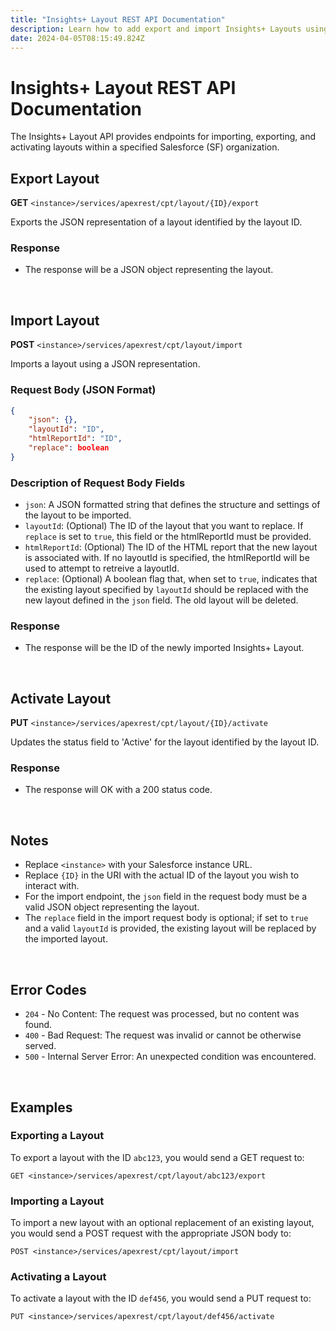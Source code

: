 ```yaml
---
title: "Insights+ Layout REST API Documentation"
description: Learn how to add export and import Insights+ Layouts using the API
date: 2024-04-05T08:15:49.824Z
---
```

# Insights+ Layout REST API Documentation

The Insights+ Layout API provides endpoints for importing, exporting, and activating layouts within a specified Salesforce (SF) organization.

## Export Layout

**GET** `<instance>/services/apexrest/cpt/layout/{ID}/export`

Exports the JSON representation of a layout identified by the layout ID.

### Response

- The response will be a JSON object representing the layout.
  
<br>

## Import Layout

**POST** `<instance>/services/apexrest/cpt/layout/import`

Imports a layout using a JSON representation.

### Request Body (JSON Format)
```json
{
    "json": {},
    "layoutId": "ID",
    "htmlReportId": "ID",
    "replace": boolean
}
```

### Description of Request Body Fields

- `json`: A JSON formatted string that defines the structure and settings of the layout to be imported.
- `layoutId`: (Optional) The ID of the layout that you want to replace. If `replace` is set to `true`, this field or the htmlReportId must be provided.
- `htmlReportId`: (Optional) The ID of the HTML report that the new layout is associated with. If no layoutId is specified, the htmlReportId will be used to attempt to retreive a layoutId.
- `replace`: (Optional) A boolean flag that, when set to `true`, indicates that the existing layout specified by `layoutId` should be replaced with the new layout defined in the `json` field. The old layout will be deleted.

### Response

- The response will be the ID of the newly imported Insights+ Layout.
  
<br>

## Activate Layout

**PUT** `<instance>/services/apexrest/cpt/layout/{ID}/activate`

Updates the status field to 'Active' for the layout identified by the layout ID.

### Response

- The response will OK with a 200 status code.
  
<br>

## Notes

- Replace `<instance>` with your Salesforce instance URL.
- Replace `{ID}` in the URI with the actual ID of the layout you wish to interact with.
- For the import endpoint, the `json` field in the request body must be a valid JSON object representing the layout.
- The `replace` field in the import request body is optional; if set to `true` and a valid `layoutId` is provided, the existing layout will be replaced by the imported layout.

<br>

## Error Codes

- `204` - No Content: The request was processed, but no content was found.
- `400` - Bad Request: The request was invalid or cannot be otherwise served.
- `500` - Internal Server Error: An unexpected condition was encountered.

<br>

## Examples

### Exporting a Layout

To export a layout with the ID `abc123`, you would send a GET request to:

```plaintext
GET <instance>/services/apexrest/cpt/layout/abc123/export
```

### Importing a Layout

To import a new layout with an optional replacement of an existing layout, you would send a POST request with the appropriate JSON body to:

```plaintext
POST <instance>/services/apexrest/cpt/layout/import
```

### Activating a Layout

To activate a layout with the ID `def456`, you would send a PUT request to:

```plaintext
PUT <instance>/services/apexrest/cpt/layout/def456/activate
```
